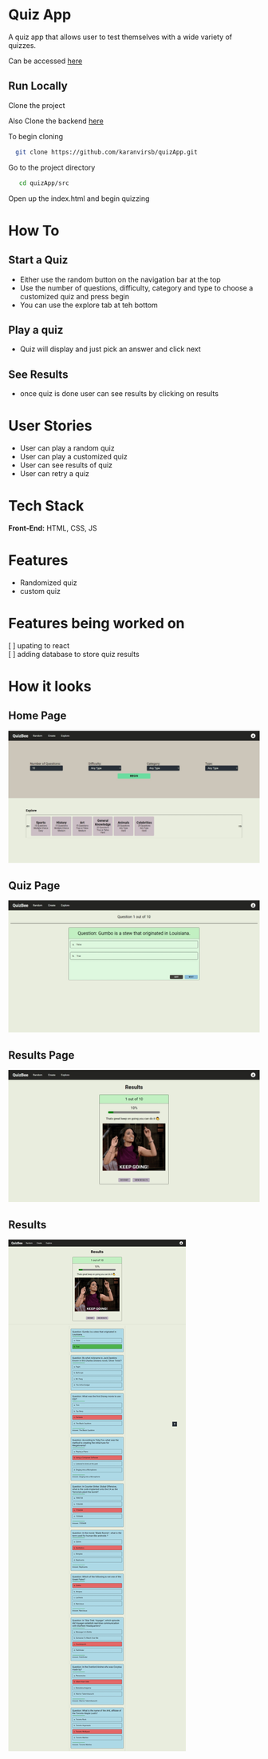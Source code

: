 # Quiz App

A quiz app that allows user to test themselves with a wide variety of quizzes.

Can be accessed [here](https://dev-kb-quizbee.netlify.app/)

## Run Locally 

Clone the project <br/>

Also Clone the backend [here](https://github.com/karanvirsb/bug_tracker_server) <br/>
<!-- Also be sure to have MongoDb can be downloaded [here]() or create an account on MongoDb Atlas [here]() -->

To begin cloning

```bash
  git clone https://github.com/karanvirsb/quizApp.git
```

Go to the project directory

``` bash
   cd quizApp/src
```

Open up the index.html and begin quizzing


# How To

## Start a Quiz
- Either use the random button on the navigation bar at the top
- Use the number of questions, difficulty, category and type to choose a customized quiz and press begin
- You can use the explore tab at teh bottom

## Play a quiz
- Quiz will display and just pick an answer and click next

## See Results
- once quiz is done user can see results by clicking on results

# User Stories
- User can play a random quiz
- User can play a customized quiz
- User can see results of quiz
- User can retry a quiz

# Tech Stack
**Front-End:** HTML, CSS, JS <br/>

# Features
- Randomized quiz
- custom quiz

# Features being worked on 
[ ] upating to react <br/>
[ ] adding database to store quiz results <br />


# How it looks

## Home Page 

![Home Page](https://github.com/karanvirsb/quizApp/blob/master/src/Assets/home_page.jpeg)

## Quiz Page

![Quiz Page](https://github.com/karanvirsb/quizApp/blob/master/src/Assets/quiz_page.jpeg)

## Results Page

![Quiz Page](https://github.com/karanvirsb/quizApp/blob/master/src/Assets/results_page.jpeg)

## Results

![Quiz Page](https://github.com/karanvirsb/quizApp/blob/master/src/Assets/results.jpeg)
